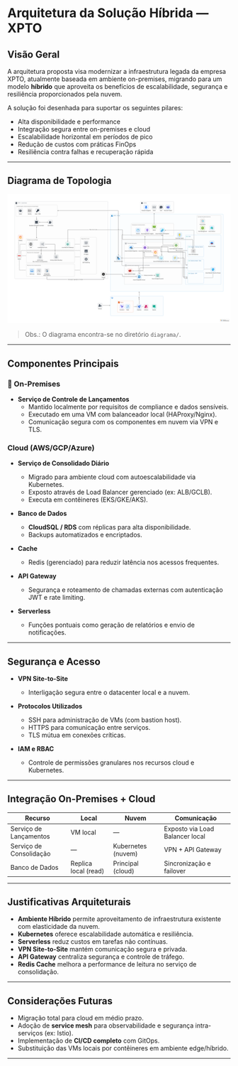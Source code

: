 # Arquitetura da Solução Híbrida — XPTO

## Visão Geral

A arquitetura proposta visa modernizar a infraestrutura legada da empresa XPTO, atualmente baseada em ambiente on-premises, migrando para um modelo **híbrido** que aproveita os benefícios de escalabilidade, segurança e resiliência proporcionados pela nuvem.

A solução foi desenhada para suportar os seguintes pilares:

- Alta disponibilidade e performance
- Integração segura entre on-premises e cloud
- Escalabilidade horizontal em períodos de pico
- Redução de custos com práticas FinOps
- Resiliência contra falhas e recuperação rápida

---

## Diagrama de Topologia

![Diagrama da Arquitetura](diagrama/topologia.png)

> Obs.: O diagrama encontra-se no diretório `diagrama/`.

---

## Componentes Principais

### 🔹 On-Premises

- **Serviço de Controle de Lançamentos**
  - Mantido localmente por requisitos de compliance e dados sensíveis.
  - Executado em uma VM com balanceador local (HAProxy/Nginx).
  - Comunicação segura com os componentes em nuvem via VPN e TLS.

### Cloud (AWS/GCP/Azure)

- **Serviço de Consolidado Diário**
  - Migrado para ambiente cloud com autoescalabilidade via Kubernetes.
  - Exposto através de Load Balancer gerenciado (ex: ALB/GCLB).
  - Executa em contêineres (EKS/GKE/AKS).

- **Banco de Dados**
  - **CloudSQL / RDS** com réplicas para alta disponibilidade.
  - Backups automatizados e encriptados.

- **Cache**
  - Redis (gerenciado) para reduzir latência nos acessos frequentes.

- **API Gateway**
  - Segurança e roteamento de chamadas externas com autenticação JWT e rate limiting.

- **Serverless**
  - Funções pontuais como geração de relatórios e envio de notificações.

---

## Segurança e Acesso

- **VPN Site-to-Site**
  - Interligação segura entre o datacenter local e a nuvem.
  
- **Protocolos Utilizados**
  - SSH para administração de VMs (com bastion host).
  - HTTPS para comunicação entre serviços.
  - TLS mútua em conexões críticas.

- **IAM e RBAC**
  - Controle de permissões granulares nos recursos cloud e Kubernetes.

---

## Integração On-Premises + Cloud

| Recurso             | Local               | Nuvem                    | Comunicação                     |
|---------------------|---------------------|---------------------------|---------------------------------|
| Serviço de Lançamentos | VM local             | —                         | Exposto via Load Balancer local |
| Serviço de Consolidação | —                 | Kubernetes (nuvem)        | VPN + API Gateway               |
| Banco de Dados      | Replica local (read) | Principal (cloud)         | Sincronização e failover        |

---

## Justificativas Arquiteturais

- **Ambiente Híbrido** permite aproveitamento de infraestrutura existente com elasticidade da nuvem.
- **Kubernetes** oferece escalabilidade automática e resiliência.
- **Serverless** reduz custos em tarefas não contínuas.
- **VPN Site-to-Site** mantém comunicação segura e privada.
- **API Gateway** centraliza segurança e controle de tráfego.
- **Redis Cache** melhora a performance de leitura no serviço de consolidação.

---

## Considerações Futuras

- Migração total para cloud em médio prazo.
- Adoção de **service mesh** para observabilidade e segurança intra-serviços (ex: Istio).
- Implementação de **CI/CD completo** com GitOps.
- Substituição das VMs locais por contêineres em ambiente edge/híbrido.

---

